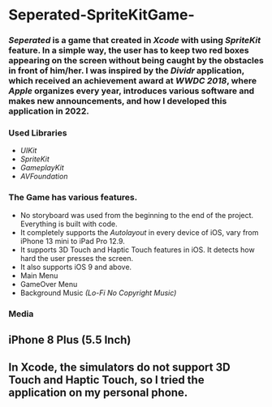# Seperated-SpriteKitGame-

### *Seperated* is a game that created in *Xcode* with using *SpriteKit* feature. In a simple way, the user has to keep two red boxes appearing on the screen without being caught by the obstacles in front of him/her. I was inspired by the *Dividr* application, which received an achievement award at *WWDC 2018*, where *Apple* organizes every year, introduces various software and makes new announcements, and how I developed this application in 2022.

### Used Libraries

- *_UIKit_*
- *_SpriteKit_*
- *_GameplayKit_*
- *_AVFoundation_*

### The Game has various features.

- No storyboard was used from the beginning to the end of the project. Everything is built with code.
- It completely supports the *Autolayout* in every device of iOS, vary from iPhone 13 mini to iPad Pro 12.9.
- It supports 3D Touch and Haptic Touch features in iOS. It detects how hard the user presses the screen.
- It also supports iOS 9 and above. 
- Main Menu
- GameOver Menu
- Background Music *(Lo-Fi No Copyright Music)*

### Media

## iPhone 8 Plus (5.5 Inch)

## In Xcode, the simulators do not support 3D Touch and Haptic Touch, so I tried the application on my personal phone.
